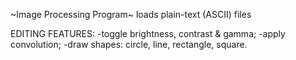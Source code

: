 ~Image Processing Program~
loads plain-text (ASCII) files

EDITING FEATURES:
  -toggle brightness, contrast & gamma;
  -apply convolution;
  -draw shapes: circle, line, rectangle, square.
